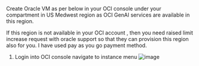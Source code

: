 Create Oracle VM as per below in your OCI console under your compartment in US Medwest region as OCI GenAI services are available in this region.

If this region is not available in your OCI account , then you need raised limit increase request with oracle support so that they can provision this region also for you. I have used pay as you go payment method.

1.	Login into OCI console navigate to instance menu
![image](https://github.com/rajeshranjan66/OCI_GenAI_Chatbot_Excercise/assets/78391124/b4087960-dbd2-4c83-8fa2-de1d99566210)
